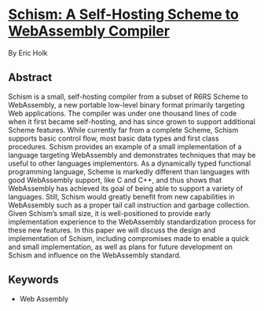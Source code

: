 # [Schism: A Self-Hosting Scheme to WebAssembly Compiler](holk-schism-2018.pdf)

By Eric Holk

## Abstract

Schism is a small, self-hosting compiler from a subset of R6RS Scheme
to WebAssembly, a new portable low-level binary format primarily
targeting Web applications. The compiler was under one thousand lines
of code when it first became self-hosting, and has since grown to
support additional Scheme features. While currently far from a
complete Scheme, Schism supports basic control flow, most basic data
types and first class procedures. Schism provides an example of a
small implementation of a language targeting WebAssembly and
demonstrates techniques that may be useful to other languages
implementors. As a dynamically typed functional programming language,
Scheme is markedly different than languages with good WebAssembly
support, like C and C++, and thus shows that WebAssembly has achieved
its goal of being able to support a variety of languages. Still,
Schism would greatly benefit from new capabilities in WebAssembly such
as a proper tail call instruction and garbage collection. Given
Schism’s small size, it is well-positioned to provide early
implementation experience to the WebAssembly standardization process
for these new features. In this paper we will discuss the design and
implementation of Schism, including compromises made to enable a quick
and small implementation, as well as plans for future development on
Schism and influence on the WebAssembly standard.

## Keywords

- Web Assembly
